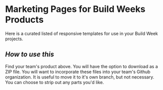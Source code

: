 # Marketing Pages for Build Weeks Products

Here is a curated listed of responsive templates for use in your Build Week projects.

## _How to use this_
Find your team's product above. You will have the option to download as a ZIP file. You will want to incorporate these files into your team's Github organization. It is useful to move it to it's own branch, but not necessary. You can choose to strip out any parts you'd like.
